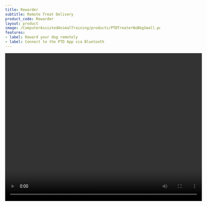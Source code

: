 ```yaml
---
title: Rewarder
subtitle: Remote Treat Delivery
product_code: Rewarder
layout: product
image: /ComputerAssistedAnimalTraining/products/PTDTreaterNoBkgSmall.png
features:
- label: Reward your dog remotely
- label: Connect to the PTD App via Bluetooth
---
```


<video controls width="640" height="480" >
<source src="/ComputerAssistedAnimalTraining/videos/PTDTreater.mp4">
</video>
